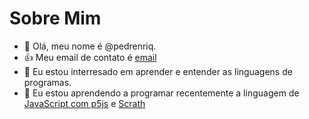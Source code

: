 # Sobre Mim

- 👋 Olá, meu nome é @pedrenriq.
- :+1: Meu email de contato é [email](t.pedro@escola.pr.gov.br)
- 👀 Eu estou interresado em aprender e entender as linguagens de programas.
- 🌱 Eu estou aprendendo a programar recentemente a linguagem de [JavaScript com p5js](https://p5js.org/) e [Scrath](https://scratch.mit.edu/)
